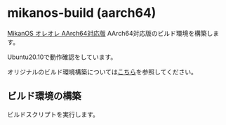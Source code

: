 # mikanos-build (aarch64)

[MikanOS オレオレ AArch64対応版](https://github.com/kaz399/mikanos-aarch64) AArch64対応版のビルド環境を構築します。

Ubuntu20.10で動作確認をしています。

オリジナルのビルド環境構築については[こちら](./README-orig.md)を参照してください。

## ビルド環境の構築

ビルドスクリプトを実行します。




